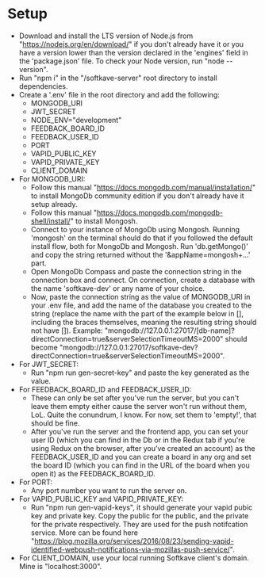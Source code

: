 # Setup

-   Download and install the LTS version of Node.js from "https://nodejs.org/en/download/" if you don't already have it or you have a version lower than the version declared in the 'engines' field in the 'package.json' file. To check your Node version, run "node --version".
-   Run "npm i" in the "/softkave-server" root directory to install dependencies.
-   Create a '.env' file in the root directory and add the following:
    -   MONGODB_URI
    -   JWT_SECRET
    -   NODE_ENV="development"
    -   FEEDBACK_BOARD_ID
    -   FEEDBACK_USER_ID
    -   PORT
    -   VAPID_PUBLIC_KEY
    -   VAPID_PRIVATE_KEY
    -   CLIENT_DOMAIN
-   For MONGODB_URI:
    -   Follow this manual "https://docs.mongodb.com/manual/installation/" to install MongoDb community edition if you don't already have it setup already.
    -   Follow this manual "https://docs.mongodb.com/mongodb-shell/install/" to install Mongosh.
    -   Connect to your instance of MongoDb using Mongosh. Running 'mongosh' on the terminal should do that if you followed the default install flow, both for MongoDb and Mongosh. Run 'db.getMongo()' and copy the string returned without the '&appName=mongosh+...' part.
    -   Open MongoDb Compass and paste the connection string in the connection box and connect. On connection, create a database with the name 'softkave-dev' or any name of your choice.
    -   Now, paste the connection string as the value of MONGODB_URI in your .env file, and add the name of the database you created to the string (replace the name with the part of the example below in [], including the braces themselves, meaning the resulting string should not have []). Example: "mongodb://127.0.0.1:27017/[db-name]?directConnection=true&serverSelectionTimeoutMS=2000" should become "mongodb://127.0.0.1:27017/softkave-dev?directConnection=true&serverSelectionTimeoutMS=2000".
-   For JWT_SECRET:
    -   Run "npm run gen-secret-key" and paste the key generated as the value.
-   For FEEDBACK_BOARD_ID and FEEDBACK_USER_ID:
    -   These can only be set after you've run the server, but you can't leave them empty either cause the server won't run without them, LoL. Quite the conundrum, I know. For now, set them to 'empty!', that should be fine.
    -   After you've run the server and the frontend app, you can set your user ID (which you can find in the Db or in the Redux tab if you're using Redux on the browser, after you've created an account) as the FEEDBACK_USER_ID and you can create a board in any org and set the board ID (which you can find in the URL of the board when you open it) as the FEEDBACK_BOARD_ID.
-   For PORT:
    -   Any port number you want to run the server on.
-   For VAPID_PUBLIC_KEY and VAPID_PRIVATE_KEY:
    -   Run "npm run gen-vapid-keys", it should generate your vapid pubic key and private key. Copy the public for the public, and the private for the private respectively. They are used for the push notifcation service. More can be found here "https://blog.mozilla.org/services/2016/08/23/sending-vapid-identified-webpush-notifications-via-mozillas-push-service/".
-   For CLIENT_DOMAIN, use your local running Softkave client's domain. Mine is "localhost:3000".

